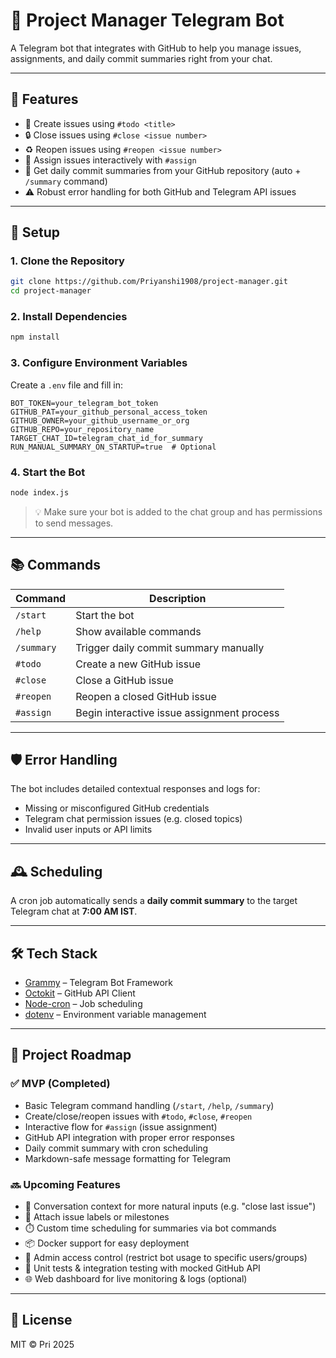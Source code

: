 # 🤖 Project Manager Telegram Bot

A Telegram bot that integrates with GitHub to help you manage issues, assignments, and daily commit summaries right from your chat.

---

## 🚀 Features

- 📝 Create issues using `#todo <title>`
- 🔒 Close issues using `#close <issue number>`
- ♻️ Reopen issues using `#reopen <issue number>`
- 👤 Assign issues interactively with `#assign`
- 📅 Get daily commit summaries from your GitHub repository (auto + `/summary` command)
- ⚠️ Robust error handling for both GitHub and Telegram API issues

---

## 🔧 Setup

### 1. Clone the Repository

```bash
git clone https://github.com/Priyanshi1908/project-manager.git
cd project-manager
````

### 2. Install Dependencies

```bash
npm install
```

### 3. Configure Environment Variables

Create a `.env` file and fill in:

```env
BOT_TOKEN=your_telegram_bot_token
GITHUB_PAT=your_github_personal_access_token
GITHUB_OWNER=your_github_username_or_org
GITHUB_REPO=your_repository_name
TARGET_CHAT_ID=telegram_chat_id_for_summary
RUN_MANUAL_SUMMARY_ON_STARTUP=true  # Optional
```

### 4. Start the Bot

```bash
node index.js
```

> 💡 Make sure your bot is added to the chat group and has permissions to send messages.

---

## 📚 Commands

| Command    | Description                                |
| ---------- | ------------------------------------------ |
| `/start`   | Start the bot                              |
| `/help`    | Show available commands                    |
| `/summary` | Trigger daily commit summary manually      |
| `#todo`    | Create a new GitHub issue                  |
| `#close`   | Close a GitHub issue                       |
| `#reopen`  | Reopen a closed GitHub issue               |
| `#assign`  | Begin interactive issue assignment process |

---

## 🛡️ Error Handling

The bot includes detailed contextual responses and logs for:

* Missing or misconfigured GitHub credentials
* Telegram chat permission issues (e.g. closed topics)
* Invalid user inputs or API limits

---

## 🕰️ Scheduling

A cron job automatically sends a **daily commit summary** to the target Telegram chat at **7:00 AM IST**.

---

## 🛠️ Tech Stack

* [Grammy](https://grammy.dev/) – Telegram Bot Framework
* [Octokit](https://github.com/octokit/octokit.js) – GitHub API Client
* [Node-cron](https://www.npmjs.com/package/node-cron) – Job scheduling
* [dotenv](https://www.npmjs.com/package/dotenv) – Environment variable management

---

## 📌 Project Roadmap

### ✅ MVP (Completed)

* Basic Telegram command handling (`/start`, `/help`, `/summary`)
* Create/close/reopen issues with `#todo`, `#close`, `#reopen`
* Interactive flow for `#assign` (issue assignment)
* GitHub API integration with proper error responses
* Daily commit summary with cron scheduling
* Markdown-safe message formatting for Telegram

### 🔜 Upcoming Features

* 🧠 Conversation context for more natural inputs (e.g. "close last issue")
* 📎 Attach issue labels or milestones
* ⏱️ Custom time scheduling for summaries via bot commands
* 📦 Docker support for easy deployment
* 🔐 Admin access control (restrict bot usage to specific users/groups)
* 🧪 Unit tests & integration testing with mocked GitHub API
* 🌐 Web dashboard for live monitoring & logs (optional)

---

## 📄 License

MIT © Pri 2025